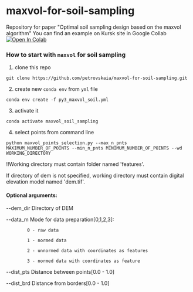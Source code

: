 # maxvol-for-soil-sampling
Repository for paper "Optimal soil sampling design based on the maxvol algorithm"
You can find an example on Kursk site in Google Collab [![Open In Colab](https://colab.research.google.com/assets/colab-badge.svg)](https://colab.research.google.com/drive/1Qqcpmo09lSwbpfpox2o0QZi4ATBllFyH?usp=sharing)



### How to start with `maxvol` for  soil sampling

1) clone this repo
 
`git clone https://github.com/petrovskaia/maxvol-for-soil-sampling.git`

2) create new `conda env` from `yml` file 

`conda env create -f py3_maxvol_soil.yml`

3) activate it 

`conda activate maxvol_soil_sampling`

4) select points from command line

`python maxvol_points_selection.py --max_n_pnts MAXIMUM_NUMBER_OF_POINTS --min_n_pnts MINIMUM_NUMBER_OF_POINTS --wd WORKING_DIRECTORY`

!!Working directory must contain folder named 'features'.

If directory of dem is not specified, working directory must contain digital elevation model named 'dem.tif'.

#### Optional arguments:

--dem_dir Directory of DEM 

--data_m Mode for data preparation[0,1,2,3]:

            0 - raw data
            
            1 - normed data
            
            2 - unnormed data with coordinates as features
            
            3 - normed data with coordinates as feature 
            
 --dist_pts Distance between points[0.0 - 1.0]
 
 --dist_brd Distance from borders[0.0 - 1.0]

